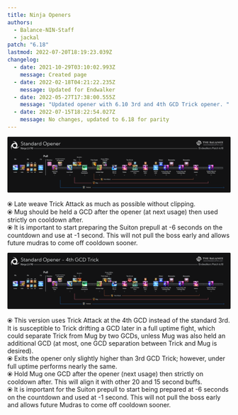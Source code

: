 ```yaml
---
title: Ninja Openers
authors:
  - Balance-NIN-Staff
  - jackal
patch: "6.18"
lastmod: 2022-07-20T18:19:23.039Z
changelog:
  - date: 2021-10-29T03:10:02.993Z
    message: Created page
  - date: 2022-02-18T04:21:22.235Z
    message: Updated for Endwalker
  - date: 2022-05-27T17:38:00.555Z
    message: "Updated opener with 6.10 3rd and 4th GCD Trick opener. "
  - date: 2022-07-15T18:22:54.027Z
    message: No changes, updated to 6.18 for parity
---
```

![Ninja standard opener graphic. ](/img/jobs/nin/earlymug3.png "Ninja Standard Opener")

⦿ Late weave Trick Attack as much as possible without clipping. \
⦿ Mug should be held a GCD after the opener (at next usage) then used strictly on cooldown after.\
⦿ It is important to start preparing the Suiton prepull at -6 seconds on the countdown and use at -1 second. This will not pull the boss early and allows future mudras to come off cooldown sooner.

![](/img/jobs/nin/4th-gcd.png)

⦿ This version uses Trick Attack at the 4th GCD instead of the standard 3rd. It is susceptible to Trick drifting a GCD later in a full uptime fight, which could separate Trick from Mug by two GCDs, unless Mug was also held an additional GCD (at most, one GCD separation between Trick and Mug is desired).\
⦿ Exits the opener only slightly higher than 3rd GCD Trick; however, under full uptime performs nearly the same.\
⦿ Hold Mug one GCD after the opener (next usage) then strictly on cooldown after. This will align it with other 20 and 15 second buffs.\
⦿ It is important for the Suiton prepull to start being prepared at -6 seconds on the countdown and used at -1 second. This will not pull the boss early and allows future Mudras to come off cooldown sooner.